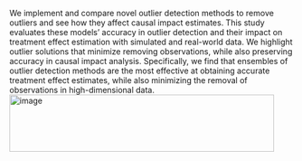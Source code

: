 We implement and compare novel outlier detection methods to remove outliers and see how they affect causal impact estimates. This study evaluates these models’ accuracy in outlier detection and their impact on treatment effect estimation with simulated and real-world data. We highlight outlier solutions that minimize removing observations, while also preserving accuracy in causal impact analysis. Specifically, we find that ensembles of outlier detection methods are the most effective at obtaining accurate treatment effect estimates, while also minimizing the removal of observations in high-dimensional data.<img width="468" height="101" alt="image" src="https://github.com/user-attachments/assets/29a4429d-e95d-4940-836c-520f20d7bfb8" />
